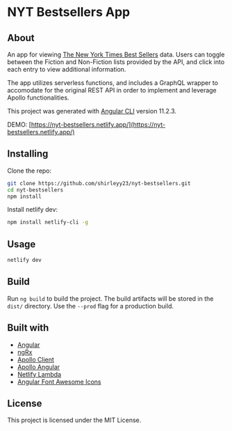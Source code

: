 # NYT Bestsellers App

## About

An app for viewing [The New York Times Best Sellers](https://www.nytimes.com/books/best-sellers/) data. Users can toggle between the Fiction and Non-Fiction lists provided by the API, and click into each entry to view additional information.

The app utilizes serverless functions, and includes a GraphQL wrapper to accomodate for the original REST API in order to implement and leverage Apollo functionalities.

This project was generated with [Angular CLI](https://github.com/angular/angular-cli) version 11.2.3.

DEMO: [https://nyt-bestsellers.netlify.app/](https://nyt-bestsellers.netlify.app/)

## Installing

Clone the repo:

```sh
git clone https://github.com/shirleyy23/nyt-bestsellers.git
cd nyt-bestsellers
npm install
```

Install netlify dev:

```sh
npm install netlify-cli -g
```

## Usage

```sh
netlify dev
```

## Build

Run `ng build` to build the project. The build artifacts will be stored in the `dist/` directory. Use the `--prod` flag for a production build.

## Built with

- [Angular](https://github.com/angular)
- [ngRx](https://github.com/ngrx)
- [Apollo Client](https://github.com/apollographql)
- [Apollo Angular](https://github.com/kamilkisiela/apollo-angular)
- [Netlify Lambda](https://github.com/netlify/netlify-lambda)
- [Angular Font Awesome Icons](https://github.com/FortAwesome/angular-fontawesome)

## License

This project is licensed under the MIT License.
